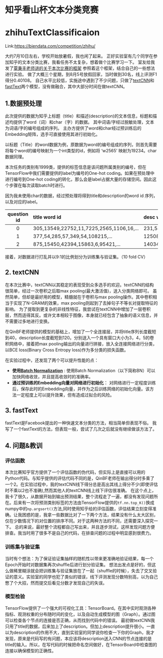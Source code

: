 # 知乎看山杯文本分类竞赛
# zhihuTextClassificaion

Link:https://biendata.com/competition/zhihu/

大约7月10日左右，学校开始放暑假，我也闲了起来。
正好实验室有几个同学在参加知乎的文本分类比赛，我看任务不太复杂，想着做个比赛学习一下。
室友给我发了[覃秉丰老师讲的关于本次比赛的框架](https://github.com/Qinbf/Tensorflow/tree/master/Tensorflow%E5%9F%BA%E7%A1%80%E4%BD%BF%E7%94%A8%E4%B8%8E%E6%96%87%E6%9C%AC%E5%88%86%E7%B1%BB%E5%BA%94%E7%94%A8)
参照着这个框架，结合自己的一些想法进行实验。
做了大概三个星期，到8月5号放假回家，当时做到30名，线上评测F1得分0.40108。
自己水平比较低，实施途中遇到了不少问题，只做了[textCNN](https://github.com/buptchan/zhihuTextClassification/tree/master/textCNN)和[fastText](https://github.com/buptchan/zhihuTextClassification/tree/master/fastText)两个模型，没有做融合，其中大部分时间在做textCNN。

## 1.数据预处理
此次提供的数据为知乎上标题（title）和描述(description)的文本信息，标题和描述均提供了word（词）和char（字）的数据。
其中词语/字经过脱敏处理，文本为词语/字的编号组成的序列。
主办方提供了word和char经过预训练后的Embedding矩阵，选手可直接使用其进行初始化。

以标题（Title）的word数据为例，原数据为word的编号组成的序列，则首先需要将每个word的编号映射为一个int类型的id，例如将 ‘w2565’ 映射为19234。char数据同理。

本次任务的类别有1999类，提供的标签信息是该问题所属类别的编号，但在TensorFlow中我们需要提供的label为编号的One-hot coding。如果在预处理中进行编号到One-hot coding的转化，那么会是label占据大量的存储空间。因此这个步骤在每次读取batch时进行。

因为我未使用char的数据，经过预处理将得到title和description的word id 序列，以及对应的label。

| question id | title word id | desc word id | topic label |
| :--: | :--- |:---|:---|
| 	0  | 305,13549,22752,11,7225,2565,1106,16,...   |231,54,1681,54,11506,5714,7,...   | 7739004195693774975,3738968195649774859  |
| 1  | 377,54,285,57,349,54,108215,...   |12508,1380,72,27045,276,111   |                    -3149765934180654494  |
| 2  | 875,15450,42394,15863,6,95421,...  |140340,54,48398,54,140341,54,12856,... |-760432988437306018|   

接着，对数据进行打乱并以9:1的比例划分为训练集与验证集。（10 fold CV）

## 2. textCNN
在本次比赛中，textCNN以其稳定的表现受到众多选手的欢迎。textCNN的结构很简单，经过一次卷积之后取max pooling(最大激活值)，送入分类网络即可。
虽然简单，但却是最好用的模型，精髓就在于卷积与max pooling操作。其中卷积相当于实现了N-GRAM的效果，max pooling则起到了去掉句子不等长对提取特征的影响。
为了提取到更复杂的非线性特征，我尝试在textCNN中增加了一层卷积层，然而适得其反。或许文本相较于图像，本身就已经包含了抽象的语义信息，并不需要过多地进行变换。

在QinBF老师提供的模型的基础上，增加了一个全连接层，并将title序列长度截短到40，description长度截短到120。分别送入一个具有窗口大小为3，4，5的卷积网络中，接着把max pooling输出的向量进行拼接，放入全连接网络进行分类，以BCE loss(Binary Cross Entropy loss)作为多分类的损失函数。

在实验过程中，还发现了两个可以提升性能的点：
- **使用[Batch Normalization](https://arxiv.org/abs/1502.03167)** : 使用Batch Normalization（以下简称BN）可以加快网络收敛，并且提高收敛时的准确率。
- **通过预训练的Embedding向量对网络进行初始化**： 对网络进行一定程度训练后，保存此时的Embedding向量，并作为之后训练网络的初始化向量。该方法一定程度上可以提升效果，但有造成过拟合的风险。

## 3. fastText
 fastText是Facebook提出的一种快速文本分类的方法，相当简单但表现不俗。
 我写了一个fastText的方法，但表现一般，尝试了几次之后就没有继续做该方法了。

## 4. 问题&教训
### 评估函数
本次比赛知乎官方提供了一个评估函数的伪代码，但实际上是直接可以用的Python代码。与知乎提供的评估代码不同的是，QinBF老师在输出得分时多乘了一个2。在实验过程中，我的textCNN线下得分总是高出其线上得分不少(即使评估时不乘以2也不准确),然而其他人的textCNN线上线下评估很准确。
在这个点上，我卡了很久，从数据开始到输出预测结果，整个流程走了一遍，都没有发现问题所在。后来有一次将预测类别标签的方法由TensorFlow提供的`tf.nn.top_K()`换成numpy中的`np.argsort()`方法,同时使用知乎给的评估函数，评估结果立刻变得准确。让我困惑的是，我拿一些数据比对了一下两个方法，结果没有什么太大区别，仅在少数情况下的对位置的排序不同。对于这两种方法的不同，还需要深入探究一下。
总的来说，最好整个流程都自己写出来，并且逐步测试，这样发现问题方便排查。我当时用了很多不是自己的代码，在排查问题的过程中明显感到很费力。

### 训练集与验证集
当时有个想法：为了保证验证集抽样的随机性以带来更准确地验证结果，每一个Epoch开始时对数据集再次shuffle后进行划分验证集。
想法出发点是好的，但这么做稀里糊涂就会把训练集与验证集放在了一起（shuffle的时候），失去了交叉验证的意义。实验室的同学也犯了类似的错误，线下评测发现分数特别高，以为自己憋了个大招，然而提交后看见分数才发现自己的失误。
### 模型检验
TensorFlow提供了一个强大的可视化工具：TensorBoard。在其中实时观测各种指标、观测权重的分布随时间的变化，以及自动生成模型的图（Graph）。通过图可以检查各个节点的连接是否正确，从而找到代码中的错误。
最初做textCNN我只用了title的数据，后来加上了description。但加上description提升很小。一直以为description的作用不大，直到实验室的同学说你检查一下你的Graph，我才发现，原来是代码写的有问题，本应该将description送入CNN的节点连接的是title的输入。所以，在写代码的时候把命名空间做好，在TensorBoard中检查图的连接以确保模型的正确性。
